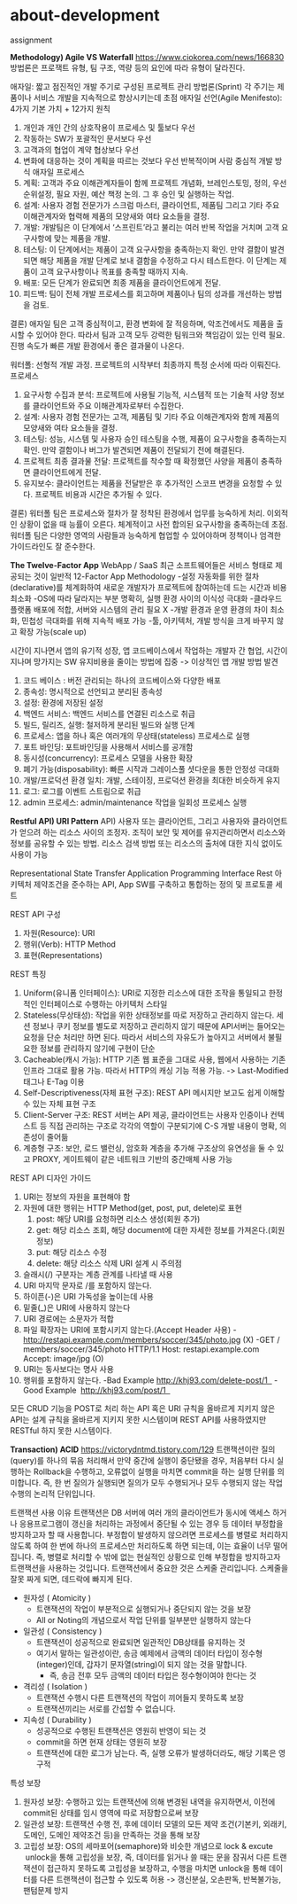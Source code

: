 # about-development
assignment

**Methodology) Agile VS Waterfall**
https://www.ciokorea.com/news/166830
방법론은 프로잭트 유형, 팀 구조, 역량 등의 요인에 따라 유형이 달라진다.

애자일: 짧고 점진적인 개발 주기로 구성된 프로젝트 관리 방법론(Sprint)
각 주기는 제품이나 서비스 개발을 지속적으로 향상시키는데 초점
애자일 선언(Agile Menifesto): 4가지 기본 가치 + 12가지 원칙
  1. 개인과 개인 간의 상호작용이 프로세스 및 툴보다 우선
2. 작동하는 SW가 포괄적인 문서보다 우선
3. 고객과의 협업이 계약 협상보다 우선
4. 변화에 대응하는 것이 계획을 따르는 것보다 우선
반복적이며 사람 중심적 개발 방식
애자일 프로세스
1. 계획: 고객과 주요 이해관계자들이 함께 프로젝트 개념화, 브레인스토밍, 정의, 우선순위설정, 필요 자원, 예산 책정 논의. 그 후 승인 및 실행하는 작업.
2. 설계: 사용자 경험 전문가가 스크럼 마스터, 클라이언트, 제품팀 그리고 기타 주요 이해관계자와 협력해 제품의 모양새와 여타 요소들을 결정.
3. 개발: 개발팀은 이 단계에서 ‘스프린트’라고 불리는 여러 반복 작업을 거치며 고객 요구사항에 맞는 제품을 개발.
4. 테스팅: 이 단계에서는 제품이 고객 요구사항을 충족하는지 확인. 만약 결함이 발견되면 해당 제품을 개발 단계로 보내 결함을 수정하고 다시 테스트한다. 이 단계는 제품이 고객 요구사항이나 목표를 충족할 때까지 지속.
5. 배포: 모든 단계가 완료되면 최종 제품을 클라이언트에게 전달.
6. 피드백: 팀이 전체 개발 프로세스를 회고하며 제품이나 팀의 성과를 개선하는 방법을 검토.

결론) 애자일 팀은 고객 중심적이고, 환경 변화에 잘 적응하며, 악조건에서도 제품을 출시할 수 있어야 한다. 따라서 팀과 고객 모두 강력한 팀워크와 책임감이 있는 인력 필요. 진행 속도가 빠른 개발 환경에서 좋은 결과물이 나온다.

워터폴: 선형적 개발 과정. 프로젝트의 시작부터 최종까지 특정 순서에 따라 이뤄진다.
프로세스
1. 요구사항 수집과 분석: 프로젝트에 사용될 기능적, 시스템적 또는 기술적 사양 정보를 클라이언트와 주요 이해관계자로부터 수집한다.
2. 설계: 사용자 경험 전문가는 고객, 제품팀 및 기타 주요 이해관계자와 함께 제품의 모양새와 여타 요소들을 결정.
3. 테스팅: 성능, 시스템 및 사용자 승인 테스팅을 수행, 제품이 요구사항을 충족하는지 확인. 만약 결함이나 버그가 발견되면 제품이 전달되기 전에 해결된다.
4. 프로젝트 최종 결과물 전달: 프로젝트를 착수할 때 확정했던 사양을 제품이 충족하면 클라이언트에게 전달.
5. 유지보수: 클라이언트는 제품을 전달받은 후 추가적인 스코프 변경을 요청할 수 있다. 프로젝트 비용과 시간은 추가될 수 있다.

결론) 워터폴 팀은 프로세스와 절차가 잘 정착된 환경에서 업무를 능숙하게 처리. 이외적인 상황이 없을 때 능률이 오른다. 체계적이고 사전 합의된 요구사항을 충족하는데 초점. 워터폴 팀은 다양한 영역의 사람들과 능숙하게 협업할 수 있어야하며 정책이나 엄격한 가이드라인도 잘 준수한다.

**The Twelve-Factor App**
WebApp / SaaS
최근 소프트웨어들은 서비스 형태로 제공되는 것이 일반적
12-Factor App Methodology
-설정 자동화를 위한 절차(declarative)를 체계화하여 새로운 개발자가
프로젝트에 참여하는데 드는 시간과 비용 최소화
-OS에 따라 달라지는 부분 명확히, 실행 환경 사이의 이식성 극대화
-클라우드 플랫폼 배포에 적합, 서버와 시스템의 관리 필요 X
-개발 환경과 운영 환경의 차이 최소화, 민첩성 극대화를 위해 지속적 배포 가능
-툴, 아키텍처, 개발 방식을 크게 바꾸지 않고 확장 가능(scale up)

시간이 지나면서 앱의 유기적 성장, 앱 코드베이스에서 작업하는 개발자 간 협업, 시간이 지나며 망가지는 SW 유지비용을 줄이는 방법에 집중 -> 이상적인 앱 개발 방법 발견

1. 코드 베이스 : 버전 관리되는 하나의 코드베이스와 다양한 배포
2. 종속성: 명시적으로 선언되고 분리된 종속성
3. 설정: 환경에 저장된 설정
4. 백엔드 서비스: 백엔드 서비스를 연결된 리소스로 취급
5. 빌드, 릴리즈, 실행: 철저하게 분리된 빌드와 실행 단계
6. 프로세스: 앱을 하나 혹은 여러개의 무상태(stateless) 프로세스로 실행
7. 포트 바인딩: 포트바인딩을 사용해서 서비스를 공개함
8. 동시성(concurrency): 프로세스 모델을 사용한 확장
9. 폐기 가능(disposability): 빠른 시작과 그레이스풀 셧다운을 통한 안정성 극대화
10. 개발/프로덕션 환경 일치: 개발, 스테이징, 프로덕션 환경을 최대한 비슷하게 유지
11. 로그: 로그를 이벤트 스트림으로 취급
12. admin 프로세스: admin/maintenance 작업을 일회성 프로세스 실행

**Restful API) URI Pattern**
API) 사용자 또는 클라이언트, 그리고 사용자와 클라이언트가 얻으려 하는 리소스 사이의 조정자. 조직이 보안 및 제어를 유지관리하면서 리소스와 정보를 공유할 수 있는 방법. 리소스 검색 방법 또는 리소스의 출처에 대한 지식 없이도 사용이 가능

Representational State Transfer Application Programming Interface
Rest 아키텍처 제약조건을 준수하는 API, App SW를 구축하고 통합하는 정의 및 프로토콜 세트

REST API 구성
1. 자원(Resource): URI
2. 행위(Verb): HTTP Method
3. 표현(Representations)

REST 특징
1. Uniform(유니폼 인터페이스): URI로 지정한 리소스에 대한 조작을 통일되고 한정적인 인터페이스로 수행하는 아키텍처 스타일
2. Stateless(무상태성): 작업을 위한 상태정보를 따로 저장하고 관리하지 않는다. 세션 정보나 쿠키 정보를 별도로 저장하고 관리하지 않기 때문에 API서버는 들어오는 요청을 단순 처리만 하면 된다. 따라서 서비스의 자유도가 높아지고 서버에서 불필요한 정보를 관리하지 않기에 구현이 단순
3. Cacheable(캐시 가능): HTTP 기존 웹 표준을 그대로 사용, 웹에서 사용하는 기존 인프라 그대로 활용 가능. 따라서 HTTP의 캐싱 기능 적용 가능. -> Last-Modified 태그나 E-Tag 이용
4. Self-Descriptiveness(자체 표현 구조): REST API 메시지만 보고도 쉽게 이해할 수 있는 자체 표현 구조
5. Client-Server 구조: REST 서버는 API 제공, 클라이언트는 사용자 인증이나 컨텍스트 등 직접 관리하는 구조로 각각의 역할이 구분되기에 C-S 개발 내용이 명확, 의존성이 줄어듦
6. 계층형 구조: 보안, 로드 밸런싱,  암호화 계층을 추가해 구조상의 유연성을 둘 수 있고 PROXY, 게이트웨이 같은 네트워크 기반의 중간매체 사용 가능

REST API 디자인 가이드
1. URI는 정보의 자원을 표현해야 함
2. 자원에 대한 행위는 HTTP Method(get, post, put, delete)로 표현
    1. post: 해당 URI를 요청하면 리소스 생성(회원 추가)
    2. get: 해당 리소스 조회, 해당 document에 대한 자세한 정보를 가져온다.(회원 정보)
    3. put: 해당 리소스 수정
    4. delete: 해당 리소스 삭제
URI 설계 시 주의점
1. 슬래시(/) 구분자는 계층 관계를 나타낼 때 사용
2. URI 마지막 문자로 /를 포함하지 않는다.
3. 하이픈(-)은 URI 가독성을 높이는데 사용
4. 밑줄(_)은 URI에 사용하지 않는다
5. URI 경로에는 소문자가 적합
6. 파일 확장자는 URI에 포함시키지 않는다.(Accept Header 사용)
 	-http://restapi.example.com/members/soccer/345/photo.jpg (X)
	-GET / members/soccer/345/photo HTTP/1.1 Host: 				restapi.example.com Accept: image/jpg (O)
7. URI는 동사보다는 명사 사용
8. 행위를 포함하지 않는다.
	-Bad Example http://khj93.com/delete-post/1  
	-Good Example  http://khj93.com/post/1  

모든 CRUD 기능을 POST로 처리 하는 API 혹은 URI 규칙을 올바르게 지키지 않은 API는 설계 규칙을 올바르게 지키지 못한 시스템이며 REST API를 사용하였지만 RESTful 하지 못한 시스템이다.

**Transaction) ACID**
https://victorydntmd.tistory.com/129
트랜잭션이란 질의(query)를 하나의 묶음 처리해서 만약 중간에 실행이 중단됐을 경우, 처음부터 다시 실행하는 Rollback을 수행하고, 오류없이 실행을 마치면 commit을 하는 실행 단위를 의미합니다.
즉, 한 번 질의가 실행되면 질의가 모두 수행되거나 모두 수행되지 않는 작업수행의 논리적 단위입니다.

트랜잭션 사용 이유
트랜잭션은 DB 서버에 여러 개의 클라이언트가 동시에 액세스 하거나 응용프로그램이 갱신을 처리하는 과정에서 중단될 수 있는 경우 등 데이터 부정합을 방지하고자 할 때 사용합니다.
부정합이 발생하지 않으려면 프로세스를 병렬로 처리하지 않도록 하여 한 번에 하나의 프로세스만 처리하도록 하면 되는데, 이는 효율이 너무 떨어집니다.
즉, 병렬로 처리할 수 밖에 없는 현실적인 상황으로 인해 부정합을 방지하고자 트랜잭션을 사용하는 것입니다. 트랜잭션에서 중요한 것은 스케줄 관리입니다. 스케줄을 잘못 짜게 되면, 데드락에 빠지게 된다.
* 원자성 ( Atomicity )
    * 트랜잭션의 작업이 부분적으로 실행되거나 중단되지 않는 것을 보장
    * All or Noting의 개념으로서 작업 단위를 일부분만 실행하지 않는다
* 일관성 ( Consistency )
    * 트랜잭션이 성공적으로 완료되면 일관적인 DB상태를 유지하는 것
    * 여기서 말하는 일관성이란, 송금 예제에서 금액의 데이터 타입이 정수형(integer)인데, 갑자기 문자열(string)이 되지 않는 것을 말합니다.
        * 즉, 송금 전후 모두 금액의 데이터 타입은 정수형이여야 한다는 것
* 격리성 ( Isolation )
    * 트랜잭션 수행시 다른 트랜잭션의 작업이 끼어들지 못하도록 보장
    * 트랜잭션끼리는 서로를 간섭할 수 없습니다.
* 지속성 ( Durability )
    * 성공적으로 수행된 트랜잭션은 영원히 반영이 되는 것
    * commit을 하면 현재 상태는 영원히 보장
    * 트랜잭션에 대한 로그가 남는다. 즉, 실행 오류가 발생하더라도, 해당 기록은 영구적

특성 보장
1. 원자성 보장: 수행하고 있는 트랜잭션에 의해 변경된 내역을 유지하면서, 이전에 commit된 상태를 임시 영역에 따로 저장함으로써 보장
2. 일관성 보장: 트랜잭션 수행 전, 후에 데이터 모델의 모든 제약 조건(기본키, 외래키, 도메인, 도메인 제약조건 등)을 만족하는 것을 통해 보장
3. 고립성 보장: OS의 세마포어(semaphore)와 비슷한 개념으로 lock & excute  unlock을 통해 고립성을 보장, 즉, 데이터를 읽거나 쓸 때는 문을 잠궈서 다른 트랜잭션이 접근하지 못하도록 고립성을 보장하고, 수행을 마치면 unlock을 통해 데이터를 다른 트랜잭션이 접근할 수 있도록 허용 -> 갱신분실, 오손판독, 반복불가능, 팬텀문제 방지
